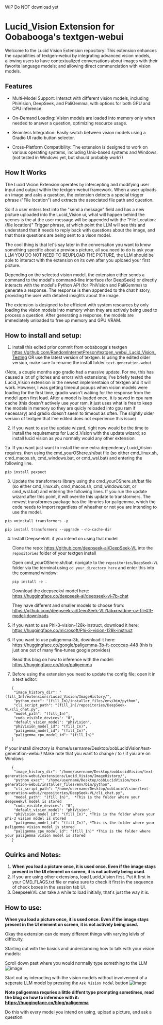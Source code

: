 WIP Do NOT download yet


# Lucid_Vision Extension for Oobabooga's textgen-webui

Welcome to the Lucid Vision Extension repository! This extension enhances the capabilities of textgen-webui by integrating advanced vision models, allowing users to have contextualized conversations about images with their favorite language models; and allowing direct communciation with vision models.

## Features


* Multi-Model Support: Interact with different vision models, including PhiVision, DeepSeek, and PaliGemma, with options for both GPU and CPU inference.

* On-Demand Loading: Vision models are loaded into memory only when needed to answer a question, optimizing resource usage.

* Seamless Integration: Easily switch between vision models using a Gradio UI radio button selector.

* Cross-Platform Compatibility: The extension is designed to work on various operating systems, including Unix-based systems and Windows. (not tested in Windows yet, but should probably work?)

## How It Works

The Lucid Vision Extension operates by intercepting and modifying user input and output within the textgen-webui framework. When a user uploads an image and asks a question, the extension detects a special trigger phrase ("File location") and extracts the associated file path and question. 

So if a user enters text into the "send a message" field and has a new picture uploaded into the Lucid_Vision ui, what will happen behind the scenes is the at the user message will be appended with the "File Location: (file location)" Trigger phrase, at which point the LLM will see this and understand that it needs to reply back with questions about the image, and that those questions are being sent to a vison model.

The cool thing is that let's say later in the conversation you want to know something specific about a previous picture, all you need to do is ask your LLM YOU DO NOT NEED TO REUPLOAD THE PICTURE, the LLM should be able to interact with the extension on its own after you uploaed your first picture.

Depending on the selected vision model, the extension either sends a command to the model's command-line interface (for DeepSeek) or directly interacts with the model's Python API (for PhiVision and PaliGemma) to generate a response. The response is then appended to the chat history, providing the user with detailed insights about the image.

The extension is designed to be efficient with system resources by only loading the vision models into memory when they are actively being used to process a question. After generating a response, the models are immediately unloaded to free up memory and GPU VRAM.


## **How to install and setup:**

1. Install this edited prior commit from oobabooga's textgen https://github.com/RandomInternetPreson/textgen_webui_Lucid_Vision_Testing OR use the latest version of textgen.  Is using the edited older version, make sure to rename the install folder `text-generation-webui`
   
(Note, a couple months ago gradio had a massive update.  For me, this has caused a lot of glitches and errors with extensions; I've briefly tested the Lucid_Vision extension in the newest implementaion of textgen and it will work.  However, I was getting timeout popups when vision models were loading for the first time, gradio wasn't watiing for the response from the model upon first load. After a model is loaded once, it is saved in cpu ram cache (this doesn't actively use your ram, it just uses what is free to keep the models in memory so they are quicly reloaded into gpu ram if necessary) and gradio doesn't seem to timeout as often.  The slightly older version of textgen that I've edited does not experience this issue)

2. If you want to use the update wizard, right now would be the time to install the requirements for Lucid_Vision with the update wizard; so install lucid vision as you normally would any other extension.
   
2a. If you want just want to install the one extra dependency Lucid_Vision requires, then using the cmd_yourOShere.sh/bat file (so either cmd_linux.sh, cmd_macos.sh, cmd_windows.bat, or cmd_wsl.bat) and entering the following line.

```
pip install pexpect
```

3. Update the transformers library using the cmd_yourOShere.sh/bat file (so either cmd_linux.sh, cmd_macos.sh, cmd_windows.bat, or cmd_wsl.bat) and entering the following lines.  If you run the update wizard after this point, it will overrite this update to transformers.  The newest transformes package has the libraries for paligemma, which the code needs to import regardless of wheather or not you are intending to use the model.

```
pip uninstall transformers -y

pip install transformers --upgrade --no-cache-dir
```

4. Install DeepseekVL if you intend on using that model
   
   Clone the repo: https://github.com/deepseek-ai/DeepSeek-VL into the `repositories` folder of your textgen install

   Open cmd_yourOShere.sh/bat, navigate to the `repositories/DeepSeek-VL` folder via the terminal using `cd your_directory_here` and enter this into the command window:

   ```
   pip install -e .
   ```
   Download the deepseekvl model here: https://huggingface.co/deepseek-ai/deepseek-vl-7b-chat
   
   They have different and smaller models to choose from: https://github.com/deepseek-ai/DeepSeek-VL?tab=readme-ov-file#3-model-downloads

6. If you want to use Phi-3-vision-128k-instruct, download it here: https://huggingface.co/microsoft/Phi-3-vision-128k-instruct

7. If you want to use paligemma-3b, download it here: https://huggingface.co/google/paligemma-3b-ft-cococap-448 (this is just one out of many fine-tunes google provides)
   
   Read this blog on how to inference with the model: https://huggingface.co/blog/paligemma

9. Before using the extension you need to update the config file; open it in a text editor:
```
   {
    "image_history_dir": "(fill_In)/extensions/Lucid_Vision/ImageHistory/",
    "python_exec": "(fill_In)/installer_files/env/bin/python",
    "cli_script_path": "(fill_In)/repositories/DeepSeek-VL/cli_chat.py",
    "model_path": "(fill_In)",
    "cuda_visible_devices": "0",
    "default_vision_model": "phiVision",
    "phiVision_model_id": "(fill_In)",
    "paligemma_model_id": "(fill_In)",
    "paligemma_cpu_model_id": "(fill_In)"
   }
```
If your install directory is /home/username/Desktop/oobLucidVision/text-generation-webui/  Make note that you want to change / to \ if you are on Windows

```
   {
    "image_history_dir": "/home/username/Desktop/oobLucidVision/text-generation-webui/extensions/Lucid_Vision/ImageHistory/",
    "python_exec": "/home/username/Desktop/oobLucidVision/text-generation-webui/installer_files/env/bin/python",
    "cli_script_path": "/home/username/Desktop/oobLucidVision/text-generation-webui/repositories/DeepSeek-VL/cli_chat.py",
    "model_path": "(fill_In)",  *This is the folder where your deepseekvl model is stored
    "cuda_visible_devices": "0",
    "default_vision_model": "phiVision",
    "phiVision_model_id": "(fill_In)", *This is the folder where your phi-3 vision model is stored
    "paligemma_model_id": "(fill_In)", *This is the folder where your paligemma vision model is stored
    "paligemma_cpu_model_id": "(fill_In)" *This is the folder where your paligemma vision model is stored
   }
```

## **Quirks and Notes:**
1. **When you load a picture once, it is used once.  Even if the image stays present in the UI element on screen, it is not actively being used.**
2. If you are using other extensions, load Lucid_Vision first.  Put it first in your CMD_FLAGS.txt file or make sure to check it first in the sequence of check boxes in the session tab UI.
3. DeepseekVL can take a while to load initially, that's just the way it is.
   

## **How to use:**

**When you load a picture once, it is used once.  Even if the image stays present in the UI element on screen, it is not actively being used.**

Okay the extension can do many different things with varying lelvls of difficulty.

Starting out with the basics and understanding how to talk with your vision models:

Scroll down past where you would normally type something to the LLM
![image](https://github.com/RandomInternetPreson/Lucid_Vision/assets/6488699/227ff483-5041-46a7-9b5b-a8f9dd3c673e)

Start out by interacting with the vision models without involvement of a seperate LLM model by pressing the `Ask Vision Model` button
![image](https://github.com/RandomInternetPreson/Lucid_Vision/assets/6488699/4530e13f-30a1-43d9-8383-c05e31ddb5d7)

**Note paligemma requries a little diffent type prompting sometimes, read the blog on how to inference with it: https://huggingface.co/blog/paligemma**

Do this with every model you intend on using, upload a picture, and ask a question 
